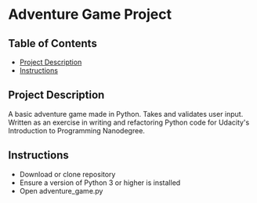 # Adventure Game Project

## Table of Contents

* [Project Description](#projectdescription)
* [Instructions](#instructions)

## Project Description
A basic adventure game made in Python. Takes and validates user input. Written as an exercise in writing and refactoring Python code for Udacity's Introduction to Programming Nanodegree.

## Instructions

* Download or clone repository
* Ensure a version of Python 3 or higher is installed
* Open adventure_game.py
